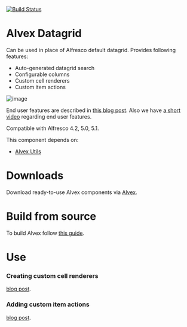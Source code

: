 [![Build Status](https://travis-ci.org/ITDSystems/alvex-datagrid.svg?branch=master)](https://travis-ci.org/ITDSystems/alvex-datagrid)

Alvex Datagrid
==============

Can be used in place of Alfresco default datagrid. Provides following features:
* Auto-generated datagrid search
* Configurable columns
* Custom cell renderers
* Custom item actions

![image](http://www.itdhq.com/img/datagrid_github.png)

End user features are described in [this blog post](http://blog.itdhq.com/post/86483480150/2014-05-22-alvex-datagrid-end-user-features).
Also we have [a short video](http://www.youtube.com/watch?v=5OiTKq-VJ98) regarding end user features.

Compatible with Alfresco 4.2, 5.0, 5.1.

This component depends on:
* [Alvex Utils](https://github.com/ITDSystems/alvex-utils)

# Downloads

Download ready-to-use Alvex components via [Alvex](https://github.com/ITDSystems/alvex#downloads).

# Build from source

To build Alvex follow [this guide](https://github.com/ITDSystems/alvex#build-component-from-source).

# Use

### Creating custom cell renderers 
[blog post](http://blog.itdhq.com/post/91354985705/2014-07-10-alvex-datagrid-custom-renderers).

### Adding custom item actions 
[blog post](http://blog.itdhq.com/post/91431300460/2014-07-11-alvex-datagrid-custom-actions).
